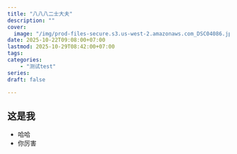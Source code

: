 ```yaml
---  
title: "八八八二士大夫"  
description: ""  
cover:  
  image: "/img/prod-files-secure.s3.us-west-2.amazonaws.com_DSC04086.jpg"  
date: 2025-10-22T09:08:00+07:00  
lastmod: 2025-10-29T08:42:00+07:00  
tags:  
categories:
    - "测试test"  
series:   
draft: false  

---
```


## 这是我
- 哈哈
- 你厉害




















